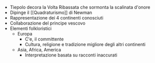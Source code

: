 - Tiepolo decora la Volta Ribassata che sormonta la scalinata d'onore
- Dipinge il [[Quadraturismo]] di Newman
- Rappresentazione dei 4 continenti conosciuti
- Collaborazione del principe vescovo
- Elementi folkloristici
	- Europa
		- C'e, il committente
		- Cultura, religione e tradizione migliore degli altri continenti
	- Asia, Africa, America
		- Interpretazione basata su racconti inaccurati